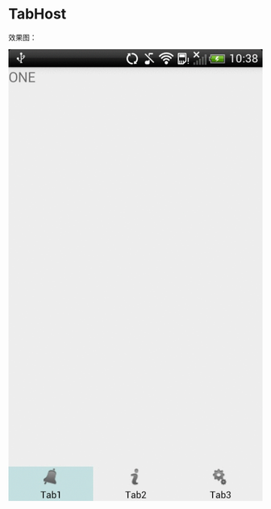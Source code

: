 # TabHost
效果图：<br>  

![](https://github.com/beifengdelei/Tab/blob/master/images-folder/10000924787514.gif)
